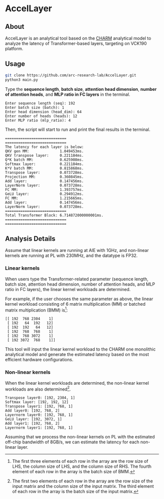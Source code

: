 # AccelLayer

## About
AccelLayer is an analytical tool based on the [CHARM][1] analytical model to analyze the latency of Transformer-based layers, targeting on VCK190 platform.

[1]:https://github.com/arc-research-lab/CHARM

## Usage

```bash
git clone https://github.com/arc-research-lab/AccelLayer.git
python3 main.py
```

Type the **sequence length**, **batch size**, **attention head dimension**, **number of attention heads**, and **MLP ratio in FC layers** in the terminal.

```teiminal
Enter sequence length (seq): 192
Enter batch size (batch): 1
Enter head dimension (head_dim): 64
Enter number of heads (heads): 12
Enter MLP ratio (mlp_ratio): 4
```
Then, the script will start to run and print the final results in the terminal.

```teiminal
============================
============================
The latency for each layer is below:
QKV gen MM:              1.049453ms.
QKV transpose layer:     0.221184ms.
Q*K batch MM:            0.625908ms.
Softmax layer:           0.221184ms.
K*V batch MM:            0.815868ms.
Transpose layer:         0.073728ms.
Projection MM:           0.360845ms.
Add layer:               0.147456ms.
LayerNorm layer:         0.073728ms.
FC MM:                   1.393757ms.
GeLU layer:              0.294912ms.
FC MM:                   1.215665ms.
Add layer:               0.147456ms.
LayerNorm layer:         0.073728ms.
============================
Total Transformer Block: 6.714872000000001ms.
============================
============================
```
## Analysis Details

Assume that linear kernels are running at AIE with 1GHz, and non-linear kernels are running at PL with 230MHz, and the datatype is FP32.
### Linear kernels

When users type the Transformer-related parameter (sequence length, batch size, attention head dimension, number of attention heads, and MLP ratio in FC layers), the linear kernel workloads are determined.

For example, if the user chooses the same parameter as above, the linear kernel workload consisting of 6 matrix multiplication (MM) or batched matrix multiplication (BMM) is[^1]:
```terminal
[[ 192  768 2304    1]
 [ 192   64  192   12]
 [ 192  192   64   12]
 [ 192  768  768    1]
 [ 192  768 3072    1]
 [ 192 3072  768    1]]
```
[^1]:The first three elements of each row in the array are the row size of LHS, the column size of LHS, and the column size of RHS. The fourth element of each row in the array is the batch size of BMM.

This tool will input the linear kernel workload to the CHARM one monolithic analytical model and generate the estimated latency based on the most efficient hardware configurations.
### Non-linear kernels

When the linear kernel workloads are determined, the non-linear kernel workloads are also determined[^2]. 

```terminal
Transpose layer0: [192, 2304, 1]
Softmax layer: [192, 192, 12]
Transpose layer1: [192, 768, 1]
Add layer0: [192, 768, 2]
Layernorm layer0: [192, 768, 1]
GeLU layer: [192, 3072, 1]
Add layer1: [192, 768, 2]
Layernorm layer1: [192, 768, 1]
```
[^2]:The first two elements of each row in the array are the row size of the input matrix and the column size of the input matrix. The third element of each row in the array is the batch size of the input matrix.

Assuming that we process the non-linear kernels on PL with the estimated off-chip bandwidth of 8GB/s, we can estimate the latency for each non-linear layer.